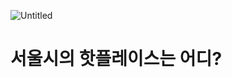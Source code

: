 ![Untitled](https://user-images.githubusercontent.com/37128004/197697157-af91d349-ffa5-4e57-94ba-0f2743b4cb6c.png)
# 서울시의 핫플레이스는 어디?

